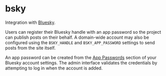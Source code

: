 # bsky

Integration with [Bluesky](https://bsky.app).

Users can register their Bluesky handle with an app password so the
project can publish posts on their behalf.  A domain-wide account may
also be configured using the `BSKY_HANDLE` and `BSKY_APP_PASSWORD`
settings to send posts from the site itself.

An app password can be created from the
[App Passwords](https://bsky.app/settings/app-passwords) section of
your Bluesky account settings. The admin interface validates the
credentials by attempting to log in when the account is added.
